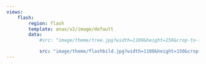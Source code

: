 ```yaml
---
views:
    flash:
        region: flash
        template: anax/v2/image/default
        data:
            #src: "image/theme/tree.jpg?width=1100&height=150&crop-to-fit&area=0,0,30,0"

            src: "image/theme/flashbild.jpg?width=1100&height=150&crop-to-fit&area=0,0,30,0"
---
```

